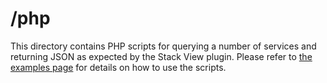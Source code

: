 # /php

This directory contains PHP scripts for querying a number of services and returning JSON as expected by the Stack View plugin.  Please refer to [the examples page](http://librarylab.law.harvard.edu/stackview/demo/examples.html) for details on how to use the scripts.
